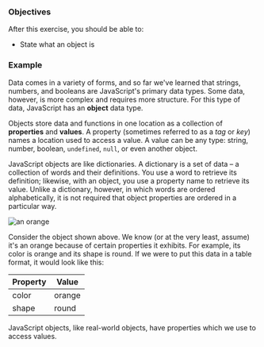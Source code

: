 <!--{ ids:[174], language:'JavaScript', type:'workshop', order: 0, name:'A Simple Object', description:'Objects store data and functions in one location' }-->

### Objectives

After this exercise, you should be able to:

- State what an object is

### Example

Data comes in a variety of forms, and so far we've learned that strings, numbers, and booleans are JavaScript's primary data types. Some data, however, is more complex and requires more structure. For this type of data, JavaScript has an __object__ data type.

Objects store data and functions in one location as a collection of __properties__ and __values__. A property (sometimes referred to as a _tag_ or _key_) names a location used to access a value. A value can be any type: string, number, boolean, `undefined`, `null`, or even another object.

JavaScript objects are like dictionaries. A dictionary is a set of data – a collection of words and their definitions. You use a word to retrieve its definition; likewise, with an object, you use a property name to retrieve its value. Unlike a dictionary, however, in which words are ordered alphabetically, it is not required that object properties are ordered in a particular way.

![an orange](https://upload.wikimedia.org/wikipedia/commons/f/f2/Citrus_reticulata.jpg)

Consider the object shown above. We know (or at the very least, assume) it's an orange because of certain properties it exhibits. For example, its color is orange and its shape is round. If we were to put this data in a table format, it would look like this:

| Property | Value  |
| -------- | ------ |
| color	   | orange |
| shape	   | round  |

JavaScript objects, like real-world objects, have properties which we use to access values.
